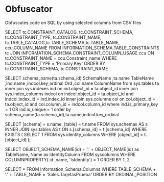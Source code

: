 # Obfuscator
Obfuscates code on SQL by using selected columns from CSV files

SELECT tc.CONSTRAINT_CATALOG, tc.CONSTRAINT_SCHEMA, tc.CONSTRAINT_TYPE, tc.CONSTRAINT_NAME,
tc.TABLE_CATALOG,tc.TABLE_SCHEMA,tc.TABLE_NAME,
ccu.COLUMN_NAME
FROM INFORMATION_SCHEMA.TABLE_CONSTRAINTS tc
	JOIN INFORMATION_SCHEMA.CONSTRAINT_COLUMN_USAGE ccu ON tc.CONSTRAINT_NAME = ccu.Constraint_name
WHERE tc.CONSTRAINT_TYPE = 'Primary Key'
ORDER BY tc.CONSTRAINT_SCHEMA, tc.CONSTRAINT_NAME

SELECT schema_name(ta.schema_id) SchemaName 
	,ta.name TableName
	,ind.name
	,indcol.key_ordinal Ord
	,col.name ColumnName
from sys.tables ta
	inner join sys.indexes ind on ind.object_id = ta.object_id
	inner join sys.index_columns indcol on indcol.object_id = ta.object_id and indcol.index_id = ind.index_id
	inner join sys.columns col on col.object_id = ta.object_id and col.column_id = indcol.column_id
where ind.is_primary_key = 1 OR ind.is_unique = 1
order by schema_name(ta.schema_id),ta.name,indcol.key_ordinal

SELECT [schema] = s.name, [table] = t.name
FROM sys.schemas AS s
	INNER JOIN sys.tables AS t ON s.[schema_id] = t.[schema_id]
WHERE EXISTS 
(
  SELECT 1 FROM sys.identity_columns
    WHERE [object_id] = t.[object_id]
);

SELECT OBJECT_SCHEMA_NAME(id) + '.' + OBJECT_NAME(id) as TableName, Name as IdentityColumn
FROM syscolumns
WHERE COLUMNPROPERTY( id ,name, 'IsIdentity') = 1
ORDER BY 1, 2

SELECT *
FROM Information_Schema.Columns
WHERE TABLE_SCHEMA + '.' + TABLE_NAME = 'Sales.TarjetasPrueba'
ORDER BY ORDINAL_POSITION

